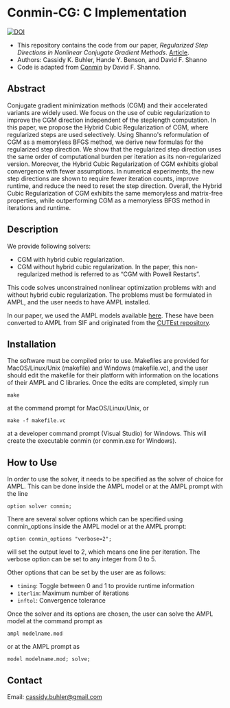 # Conmin-CG: C Implementation

 <a href="https://zenodo.org/doi/10.5281/zenodo.13315591"><img src="https://zenodo.org/badge/468032697.svg" alt="DOI"></a>

- This repository contains the code from our paper, *Regularized Step Directions in Nonlinear Conjugate Gradient Methods*. [Article](https://link.springer.com/article/10.1007/s12532-024-00265-9).
- Authors: Cassidy K. Buhler, Hande Y. Benson, and David F. Shanno
- Code is adapted from [Conmin](https://dl.acm.org/doi/pdf/10.1145/355921.355933) by David F. Shanno.


## Abstract 

Conjugate gradient minimization methods (CGM) and their accelerated variants are widely used. We focus on the use of cubic regularization to improve the CGM direction independent of the steplength computation. In this paper, we propose the Hybrid Cubic Regularization of CGM, where regularized steps are used selectively. Using Shanno's reformulation of CGM as a memoryless BFGS method, we derive new formulas for the regularized step direction. We show that the regularized step direction uses the same order of computational burden per iteration as its non-regularized version. Moreover, the Hybrid Cubic Regularization of CGM exhibits global convergence with fewer assumptions. In numerical experiments, the new step directions are shown to require fewer iteration counts, improve runtime, and reduce the need to reset the step direction. Overall, the Hybrid Cubic Regularization of CGM exhibits the same memoryless and matrix-free properties, while outperforming CGM as a memoryless BFGS method in iterations and runtime.


## Description
We provide following solvers: 

- CGM with hybrid cubic regularization. 
- CGM without hybrid cubic regularization. In the paper, this non-regularized method is referred to as “CGM with Powell Restarts”. 

This code solves unconstrained nonlinear optimization problems with and without hybrid cubic regularization. The problems must be formulated in AMPL, and the user needs to have AMPL installed.

In our paper, we used the AMPL models available [here](https://vanderbei.princeton.edu/ampl/nlmodels/cute/index.html). These have been converted to AMPL from SIF and originated from the [CUTEst repository](https://github.com/ralna/CUTEst).


## Installation

The software must be compiled prior to use.  Makefiles are provided for MacOS/Linux/Unix (makefile) and Windows (makefile.vc), and the user should edit the makefile for their platform with information on the locations of their AMPL and C libraries.  Once the edits are completed, simply run
```
make
```
at the command prompt for MacOS/Linux/Unix, or
```
make -f makefile.vc
```
at a developer command prompt (Visual Studio) for Windows.  This will create the executable conmin (or conmin.exe for Windows).


## How to Use

In order to use the solver, it needs to be specified as the solver of choice for AMPL.  This can be done inside the AMPL model or at the AMPL prompt with the line
```
option solver conmin;
```

There are several solver options which can be specified using conmin_options inside the AMPL model or at the AMPL prompt:
```
option conmin_options "verbose=2";
```
will set the output level to 2, which means one line per iteration.  The verbose option can be set to any integer from 0 to 5.  

Other options that can be set by the user are as follows:
- `timing`: Toggle between 0 and 1 to provide runtime information
- `iterlim`: Maximum number of iterations
- `inftol`: Convergence tolerance

Once the solver and its options are chosen, the user can solve the AMPL model at the command prompt as 
```
ampl modelname.mod
```
or at the AMPL prompt as
```
model modelname.mod; solve;
```

## Contact
Email: cassidy.buhler@gmail.com





